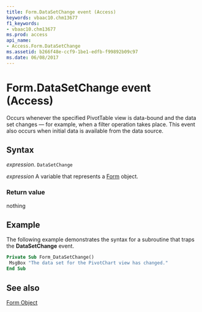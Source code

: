 ```yaml
---
title: Form.DataSetChange event (Access)
keywords: vbaac10.chm13677
f1_keywords:
- vbaac10.chm13677
ms.prod: access
api_name:
- Access.Form.DataSetChange
ms.assetid: b266f48e-ccf9-1be1-edfb-f99892b09c97
ms.date: 06/08/2017
---
```



# Form.DataSetChange event (Access)

Occurs whenever the specified PivotTable view is data-bound and the data set changes — for example, when a filter operation takes place. This event also occurs when initial data is available from the data source.


## Syntax

_expression_. `DataSetChange`

_expression_ A variable that represents a [Form](Access.Form.md) object.


### Return value

nothing


## Example

The following example demonstrates the syntax for a subroutine that traps the  **DataSetChange** event.


```vb
Private Sub Form_DataSetChange() 
 MsgBox "The data set for the PivotChart view has changed." 
End Sub
```


## See also


[Form Object](Access.Form.md)

